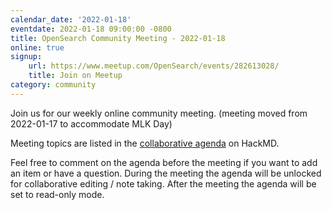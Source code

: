 ```yaml
---
calendar_date: '2022-01-18'
eventdate: 2022-01-18 09:00:00 -0800
title: OpenSearch Community Meeting - 2022-01-18
online: true
signup:
    url: https://www.meetup.com/OpenSearch/events/282613028/
    title: Join on Meetup
category: community
---
```


Join us for our weekly online community meeting. (meeting moved from 2022-01-17 to accommodate MLK Day)

Meeting topics are listed in the [collaborative agenda](https://hackmd.io/@HmdZWaVnQU6M8icdvC5TwQ/ry64qltqY?both=) on HackMD.

Feel free to comment on the agenda before the meeting if you want to add an item or have a question.
During the meeting the agenda will be unlocked for collaborative editing / note taking. After the meeting the agenda will be set to read-only mode.
